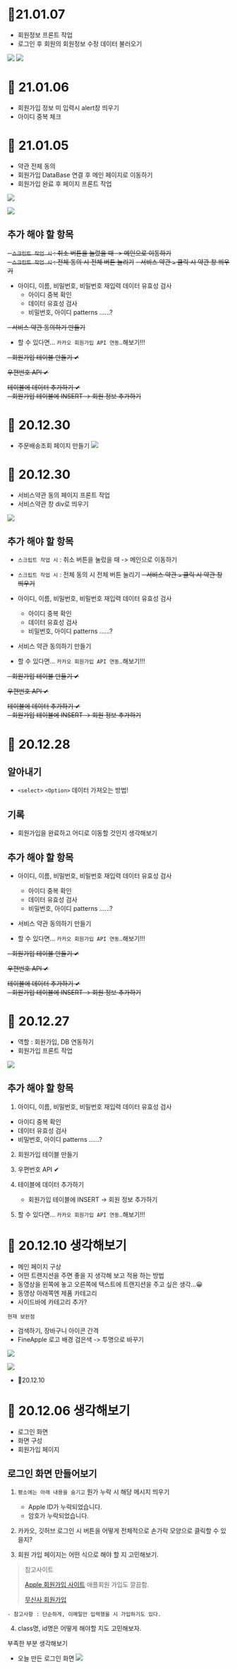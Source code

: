 
# 🎉21.01.07
- 회원정보 프론트 작업
- 로그인 후 회원의 회원정보 수정 데이터 불러오기
 
![](https://images.velog.io/images/withcolinsong/post/ebf2cdc4-f902-4f34-b792-ffb52e508e6f/image.png)
![](https://images.velog.io/images/withcolinsong/post/bbfc413b-726e-4374-aa0d-407dcbe2ab85/image.png)

# 🎉 21.01.06
- 회원가입 정보 미 입력시 alert창 띄우기
- 아이디 중복 체크


# 🎉 21.01.05
- 약관 전체 동의
- 회원가입 DataBase 연결 후 메인 페이지로 이동하기
- 회원가입 완료 후 페이지 프론트 작업 


![](https://images.velog.io/images/withcolinsong/post/8a6353b2-b6ee-4340-8a59-7de3e30b37d2/ezgif.com-gif-maker%20(1).gif)

![](https://images.velog.io/images/withcolinsong/post/9d5821d2-3b67-4a9c-8312-3a22795959dc/image.png)

## 추가 해야 할 항목

~~- `스크립트 작업 시` :  취소 버튼을 눌렀을 때 -> 메인으로 이동하기~~
<br>
~~- `스크립트 작업 시` : 전체 동의 시 전체 버튼 눌리기~~
~~- 서비스 약관 `>` 클릭 시 약관 창 띄우기~~

- 아이디, 이름, 비밀번호, 비밀번호 재입력 데이터 유효성 검사
  - 아이디 중복 확인 
  - 데이터 유효성 검사 
  - 비밀번호, 아이디 patterns ......?

~~- 서비스 약관 동의하기 만들기~~
- 할 수 있다면... `카카오 회원가입 API 연동`..해보기!!!
  

~~- 회원가입 테이블 만들기 ✔~~

~~우편번호 API ✔~~

~~테이블에 데이터 추가하기 ✔~~<br>
   ~~- 회원가입 테이블에 INSERT -> 회원 정보 추가하기~~

# 🎉 20.12.30
- 주문배송조회 페이지 만들기
![](https://images.velog.io/images/withcolinsong/post/3fbc5007-3cd0-416b-aeb3-9182e44c6174/image.png)

# 🎉 20.12.30

- 서비스약관 동의 페이지 프론트 작업
- 서비스약관 창 div로 띄우기

![](https://images.velog.io/images/withcolinsong/post/b3a017d9-e8e0-4b5b-a4aa-54e8fb6a3264/ezgif.com-gif-maker%20(1).gif)

## 추가 해야 할 항목

- `스크립트 작업 시` :  취소 버튼을 눌렀을 때 -> 메인으로 이동하기
- `스크립트 작업 시` : 전체 동의 시 전체 버튼 눌리기
~~- 서비스 약관 `>` 클릭 시 약관 창 띄우기~~

- 아이디, 이름, 비밀번호, 비밀번호 재입력 데이터 유효성 검사
  - 아이디 중복 확인 
  - 데이터 유효성 검사 
  - 비밀번호, 아이디 patterns ......?

- 서비스 약관 동의하기 만들기
- 할 수 있다면... `카카오 회원가입 API 연동`..해보기!!!
  

~~- 회원가입 테이블 만들기 ✔~~

~~우편번호 API ✔~~

~~테이블에 데이터 추가하기 ✔~~<br>
   ~~- 회원가입 테이블에 INSERT -> 회원 정보 추가하기~~




# 🎉 20.12.28

## 알아내기
- `<select>` `<Option>` 데이터 가져오는 방법!

## 기록
- 회원가입을 완료하고 어디로 이동할 것인지 생각해보기

## 추가 해야 할 항목

- 아이디, 이름, 비밀번호, 비밀번호 재입력 데이터 유효성 검사
  - 아이디 중복 확인 
  - 데이터 유효성 검사 
  - 비밀번호, 아이디 patterns ......?

- 서비스 약관 동의하기 만들기
- 할 수 있다면... `카카오 회원가입 API 연동`..해보기!!!
  

~~- 회원가입 테이블 만들기 ✔~~

~~우편번호 API ✔~~

~~테이블에 데이터 추가하기 ✔~~<br>
   ~~- 회원가입 테이블에 INSERT -> 회원 정보 추가하기~~


# 🎉 20.12.27

- 역할 : 회원가입, DB 연동하기
- 회원가입 프론트 작업

![](https://images.velog.io/images/withcolinsong/post/cbdabf69-7b01-4913-b5d9-00b8e05d1002/ezgif.com-gif-maker.gif)

## 추가 해야 할 항목

1. 아이디, 이름, 비밀번호, 비밀번호 재입력 데이터 유효성 검사
  - 아이디 중복 확인 
  - 데이터 유효성 검사 
  - 비밀번호, 아이디 patterns ......?
 
2. 회원가입 테이블 만들기

3. 우편번호 API ✔

4. 테이블에 데이터 추가하기
   - 회원가입 테이블에 INSERT -> 회원 정보 추가하기

5. 할 수 있다면... `카카오 회원가입 API 연동`..해보기!!!



# 🎉 20.12.10 생각해보기

- 메인 페이지 구상
- 어떤 트랜지션을 주면 좋을 지 생각해 보고 적용 하는 방법 
- 동영상을 왼쪽에 놓고 오른쪽에 텍스트에 트랜지션을 주고 싶은 생각...😀
- 동영상 아래쪽엔 제품 카테고리
- 사이드바에 카테고리 추가?

`현재 보완점`
- 검색하기, 장바구니 아이콘 간격
- FineApple 로고 배경 검은색 -> 투명으로 바꾸기


![](https://images.velog.io/images/withcolinsong/post/5227333d-e0f9-4743-9af3-1924299c5e32/image.png)

![](https://images.velog.io/images/withcolinsong/post/499a8a6d-d10d-42e9-8183-c91fb8c118b6/image.png)

- 🎈20.12.10

# 🎉 20.12.06 생각해보기
- 로그인 화면
- 화면 구성
- 회원가입 페이지

## 로그인 화면 만들어보기

1. `평소에는 아래 내용을 숨기고` 뭔가 누락 시 해당 메시지 띄우기
     - Apple ID가 누락되었습니다.
     - 암호가 누락되었습니다.

2. 카카오, 깃허브 로그인 시 버튼을 어떻게 전체적으로 손가락 모양으로 클릭할 수 있을지?

3. 회원 가입 페이지는 어떤 식으로 해야 할 지 고민해보기.


> 참고사이트
>  
>[Apple 회원가입 사이트](https://appleid.apple.com/account?localang=KP-KO&app_id=2083&returnURL=https%3A//secure2.store.apple.com/kr/shop/sign_in%3Fc%3DaHR0cHM6Ly93d3cuYXBwbGUuY29tL2tyL3Nob3AvYmFnfDFhb3MzMDQyM2E5M2JmNGU5YzVlYTBiYzY3MTNjN2FiZjQwZThiYzE5ODhk%26r%3DSCDHYHP7CY4H9XK2H%26s%3DaHR0cHM6Ly93d3cuYXBwbGUuY29tL2tyL3Nob3AvYmFnfDFhb3MzMDQyM2E5M2JmNGU5YzVlYTBiYzY3MTNjN2FiZjQwZThiYzE5ODhk) 애플회원 가입도 깔끔함.
>
>[무신사 회원가입](https://my.musinsa.com/member/v2/join)    
    
    
    - 참고사항 : 단순하게, 이메일만 입력했을 시 가입하기도 있다.

4. class명, id명은 어떻게 해야할 지도 고민해보자.

부족한 부분 생각해보기
- 오늘 만든 로그인 화면
![](https://images.velog.io/images/withcolinsong/post/5cdc6cfa-7cc7-41b3-a76e-5c075dfa28be/image.png)